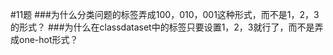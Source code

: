 #11题
###为什么分类问题的标签弄成100，010，001这种形式，而不是1，2，3的形式？
###为什么在classdataset中的标签只要设置1，2，3就行了，而不是弄成one-hot形式？